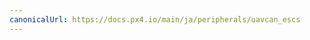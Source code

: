 ```yaml
---
canonicalUrl: https://docs.px4.io/main/ja/peripherals/uavcan_escs
---
```


<Redirect to="../dronecan/escs" />
